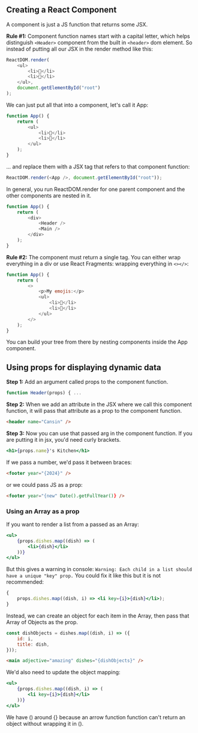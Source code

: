 ## Creating a React Component

A component is just a JS function that returns some JSX.

**Rule #1:** Component function names start with a capital letter, which helps distinguish `<Header>` component from the built in `<header>` dom element.
So instead of putting all our JSX in the render method like this:

```js
ReactDOM.render(
	<ul>
		<li>🤖</li>
		<li>🤠</li>
	</ul>,
	document.getElementById("root")
);
```

We can just put all that into a component, let's call it App:

```js
function App() {
	return (
		<ul>
			<li>🤖</li>
			<li>🤠</li>
		</ul>
	);
}
```

... and replace them with a JSX tag that refers to that component function:

```js
ReactDOM.render(<App />, document.getElementById("root"));
```

In general, you run ReactDOM.render for one parent component and the other components are nested in it.

```js
function App() {
	return (
		<div>
			<Header />
			<Main />
		</div>
	);
}
```

**Rule #2:** The component must return a single tag. You can either wrap everything in a div or use React Fragments: wrapping everything in `<></>`:

```js
function App() {
	return (
		<>
			<p>My emojis:</p>
			<ul>
				<li>🤖</li>
				<li>🤠</li>
			</ul>
		</>
	);
}
```

You can build your tree from there by nesting components inside the App component.

## Using props for displaying dynamic data

**Step 1:** Add an argument called props to the component function.

```js
function Header(props) { ...
```

**Step 2:** When we add an attribute in the JSX where we call this component function, it will pass that attribute as a prop to the component function.

```html
<header name="Cansin" />
```

**Step 3:** Now you can use that passed arg in the component function. If you are putting it in jsx, you'd need curly brackets.

```jsx
<h1>{props.name}'s Kitchen</h1>
```

If we pass a number, we'd pass it between braces:

```html
<footer year="{2024}" />
```

or we could pass JS as a prop:

```html
<footer year="{new" Date().getFullYear()} />
```

### Using an Array as a prop

If you want to render a list from a passed as an Array:

```jsx
<ul>
	{props.dishes.map((dish) => (
		<li>{dish}</li>
	))}
</ul>
```

But this gives a warning in console: `Warning: Each child in a list should have a unique "key" prop.` You could fix it like this but it is not recommended:

```jsx
{
	props.dishes.map((dish, i) => <li key={i}>{dish}</li>);
}
```

Instead, we can create an object for each item in the Array, then pass that Array of Objects as the prop.

```jsx
const dishObjects = dishes.map((dish, i) => ({
	id: i,
	title: dish,
}));
```

```html
<main adjective="amazing" dishes="{dishObjects}" />
```

We'd also need to update the object mapping:

```jsx
<ul>
	{props.dishes.map((dish, i) => (
		<li key={i}>{dish}</li>
	))}
</ul>
```

We have () around {} because an arrow function function can't return an object without wrapping it in ().
